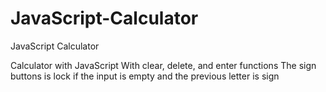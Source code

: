 # JavaScript-Calculator
JavaScript Calculator

Calculator with JavaScript
With clear, delete, and enter functions
The sign buttons is lock if the input is empty and the previous letter is sign
